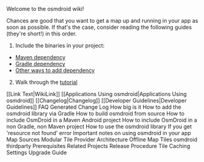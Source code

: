Welcome to the osmdroid wiki!

Chances are good that you want to get a map up and running in your app as soon as possible. If that's the case, consider reading the following guides (they're short!) in this order.

1. Include the binaries in your project:
  * [Maven dependency](How-to-include-OsmDroid-in-a-Maven-Android-project)
  * [Gradle dependency](How-to-add-the-osmdroid-library-via-Gradle)
  * [Other ways to add dependency](How-to-include-OsmDroid-in-a-non-Gradle,-non-Maven-project)
2. Walk through the [tutorial](How-to-use-the-osmdroid-library)


[[Link Text|WikiLink]]
[[Applications Using osmdroid|Applications Using osmdroid]]
[[Changelog|Changelog]]
[[Developer Guidelines|Developer Guidelines]]
FAQ
Generated Change Log
How big is it
How to add the osmdroid library via Gradle
How to build osmdroid from source
How to include OsmDroid in a Maven Android project
How to include OsmDroid in a non Gradle, non Maven project
How to use the osmdroid library
If you get 'resource not found' error
Important notes on using osmdroid in your app
Map Sources
Modular Tile Provider Architecture
Offline Map Tiles
osmdroid thirdparty
Prerequisites
Related Projects
Release Procedure
Tile Caching Settings
Upgrade Guide
